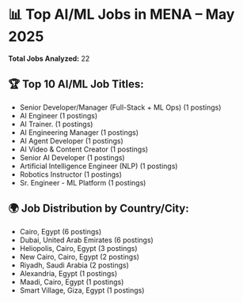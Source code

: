 # 📊 Top AI/ML Jobs in MENA – May 2025

**Total Jobs Analyzed:** 22

## 🏆 Top 10 AI/ML Job Titles:
- Senior Developer/Manager (Full-Stack + ML Ops) (1 postings)
- AI Engineer (1 postings)
- AI Trainer. (1 postings)
- AI Engineering Manager (1 postings)
- AI Agent Developer (1 postings)
- AI Video & Content Creator (1 postings)
- Senior AI Developer (1 postings)
- Artificial Intelligence Engineer (NLP) (1 postings)
- Robotics Instructor (1 postings)
- Sr. Engineer - ML Platform (1 postings)

## 🌍 Job Distribution by Country/City:
- Cairo, Egypt (6 postings)
- Dubai, United Arab Emirates (6 postings)
- Heliopolis, Cairo, Egypt (3 postings)
- New Cairo, Cairo, Egypt (2 postings)
- Riyadh, Saudi Arabia (2 postings)
- Alexandria, Egypt (1 postings)
- Maadi, Cairo, Egypt (1 postings)
- Smart Village, Giza, Egypt (1 postings)
